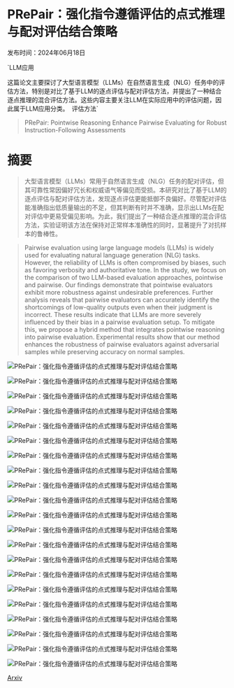 # PRePair：强化指令遵循评估的点式推理与配对评估结合策略

发布时间：2024年06月18日

`LLM应用

这篇论文主要探讨了大型语言模型（LLMs）在自然语言生成（NLG）任务中的评估方法，特别是对比了基于LLM的逐点评估与配对评估方法，并提出了一种结合逐点推理的混合评估方法。这些内容主要关注LLM在实际应用中的评估问题，因此属于LLM应用分类。` `评估方法`

> PRePair: Pointwise Reasoning Enhance Pairwise Evaluating for Robust Instruction-Following Assessments

# 摘要

> 大型语言模型（LLMs）常用于自然语言生成（NLG）任务的配对评估，但其可靠性常因偏好冗长和权威语气等偏见而受损。本研究对比了基于LLM的逐点评估与配对评估方法，发现逐点评估更能抵御不良偏好。尽管配对评估能准确指出低质量输出的不足，但其判断有时并不准确，显示出LLMs在配对评估中更易受偏见影响。为此，我们提出了一种结合逐点推理的混合评估方法，实验证明该方法在保持对正常样本准确性的同时，显著提升了对抗样本的鲁棒性。

> Pairwise evaluation using large language models (LLMs) is widely used for evaluating natural language generation (NLG) tasks. However, the reliability of LLMs is often compromised by biases, such as favoring verbosity and authoritative tone. In the study, we focus on the comparison of two LLM-based evaluation approaches, pointwise and pairwise. Our findings demonstrate that pointwise evaluators exhibit more robustness against undesirable preferences. Further analysis reveals that pairwise evaluators can accurately identify the shortcomings of low-quality outputs even when their judgment is incorrect. These results indicate that LLMs are more severely influenced by their bias in a pairwise evaluation setup. To mitigate this, we propose a hybrid method that integrates pointwise reasoning into pairwise evaluation. Experimental results show that our method enhances the robustness of pairwise evaluators against adversarial samples while preserving accuracy on normal samples.

![PRePair：强化指令遵循评估的点式推理与配对评估结合策略](../../../paper_images/2406.12319/x1.png)

![PRePair：强化指令遵循评估的点式推理与配对评估结合策略](../../../paper_images/2406.12319/x2.png)

![PRePair：强化指令遵循评估的点式推理与配对评估结合策略](../../../paper_images/2406.12319/x3.png)

![PRePair：强化指令遵循评估的点式推理与配对评估结合策略](../../../paper_images/2406.12319/x4.png)

![PRePair：强化指令遵循评估的点式推理与配对评估结合策略](../../../paper_images/2406.12319/x5.png)

![PRePair：强化指令遵循评估的点式推理与配对评估结合策略](../../../paper_images/2406.12319/x6.png)

![PRePair：强化指令遵循评估的点式推理与配对评估结合策略](../../../paper_images/2406.12319/x8.png)

![PRePair：强化指令遵循评估的点式推理与配对评估结合策略](../../../paper_images/2406.12319/x9.png)

![PRePair：强化指令遵循评估的点式推理与配对评估结合策略](../../../paper_images/2406.12319/x10.png)

![PRePair：强化指令遵循评估的点式推理与配对评估结合策略](../../../paper_images/2406.12319/x11.png)

![PRePair：强化指令遵循评估的点式推理与配对评估结合策略](../../../paper_images/2406.12319/x12.png)

![PRePair：强化指令遵循评估的点式推理与配对评估结合策略](../../../paper_images/2406.12319/x13.png)

![PRePair：强化指令遵循评估的点式推理与配对评估结合策略](../../../paper_images/2406.12319/x14.png)

![PRePair：强化指令遵循评估的点式推理与配对评估结合策略](../../../paper_images/2406.12319/x15.png)

![PRePair：强化指令遵循评估的点式推理与配对评估结合策略](../../../paper_images/2406.12319/x16.png)

![PRePair：强化指令遵循评估的点式推理与配对评估结合策略](../../../paper_images/2406.12319/x18.png)

![PRePair：强化指令遵循评估的点式推理与配对评估结合策略](../../../paper_images/2406.12319/x19.png)

![PRePair：强化指令遵循评估的点式推理与配对评估结合策略](../../../paper_images/2406.12319/x21.png)

![PRePair：强化指令遵循评估的点式推理与配对评估结合策略](../../../paper_images/2406.12319/x22.png)

![PRePair：强化指令遵循评估的点式推理与配对评估结合策略](../../../paper_images/2406.12319/x24.png)

![PRePair：强化指令遵循评估的点式推理与配对评估结合策略](../../../paper_images/2406.12319/x25.png)

[Arxiv](https://arxiv.org/abs/2406.12319)